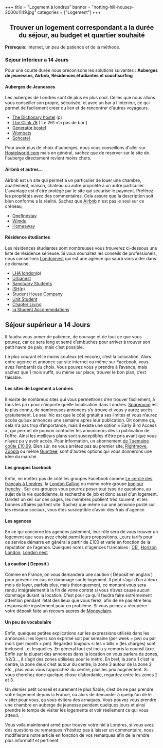 +++
title = "Logement à londres"
banner = "notting-hill-houses-2000x1149.jpg"
categories = ["Logement"]
+++

<center><h2><strong>Trouver un logement correspondant a la durée du séjour, au budget et quartier souhaité</strong></h2></center>

<!-- This is the markdown option... not centred, but H2 and bold -->
<!-- ## **Trouver un logement correspondant a la durée du séjour, au budget et quartier souhaité** -->

**Prérequis**: internet, un peu de patience et de la méthode.

### **Séjour inférieur a 14 Jours**
Pour une courte durée nous préconisons les solutions suivantes : **Auberges de jeunesses, Airbnb, Résidences étudiantes et couchsurfing**


#### Auberges de Jeunesses

Les auberges de Londres sont de plus en plus cool. Celles que nous allons vous conseiller son propre, sécurisée, et avec un bar a l'interieur, ce qui permet de facilement creer du lien et de rencontrer d'autres voyageurs. <ul><li> <a href="https://thedictionaryhostel.com/en/">The Dictionary hostel</a> (p)</li><li><a href="https://www.clinkhostels.com/">The Clink 78</a><a href="https://www.clinkhostels.com/"></a> ( Le 261 n'a pas de bar )</li><li><a href="https://generatorhostels.com/destinations/london">Generator hostel</a></li><li><a href="https://www.wombats-hostels.com/">Wombats</a></li><li><a href="https://www.sohostel.co.uk/">Sohostel</a></li></ul>

Pour avoir plus de choix d'auberges, nous vous conseillons d'aller sur <a href="http://www.hostelworld.com/">Hostelworld.com</a> mais en général, sachez que de reserver sur le site de l'auberge directement revient moins chers.

#### Airbnb et autres...

Airbnb est un site qui permet a un particulier de louer une chambre, apartement, maison, chateau ou autre propriété a un autre particulier. L'avantage est d'etre protégé par le site qui sécurise le payment. Préférez les propriétés avec des commentaires. Cela assure que la description soit bien conforme a la réalité. Sachez que <a href="https://www.airbnb.co.uk/">Airbnb</a> n'est pas le seul sur ce créneau,  <ul><li><a href="https://www.onefinestay.com/">Onefinestay</a><a href="https://www.onefinestay.com/"></a></li><li><a href="http://www.wimdu.com/">Wimdu</a><a href="http://www.wimdu.com/"></a></li><li><a href="https://www.homeaway.com/">Homeaway</a><a href="https://www.homeaway.com/"></a></li></ul>

#### Résidence étudiantes

Les résidences étudiantes sont nombreuses vous trouverez ci-dessous une liste de résidence sérieuse. Si vous souhaitez les conseils de professionels, nous conseillons <a href="http://www.londonnest.com/">Londonnest</a> qui est une agence qui saura vous aider dans ce domaine.

* <a href="http://lhalondon.com/">LHA london</a>(p)
* <a href="http://uk.urbanest.com/">Urbanest</a>
* <a href="https://www.sanctuary-students.com/student-accommodation/london">Sanctuary Students</a>
* <a href="https://ish.org.uk/">ISH</a>(p)
* <a href="http://thestudenthousingcompany.com/">Student House Company</a>
* <a href="http://www.unitestudents.com/london">Unit Student</a>
* <a href="https://www.chapter-living.com/">Chapter Living</a>
* <a href="http://www.iqstudentaccommodation.com/student-accommodation/london">Iq Student Accommodations</a>

## Séjour supérieur a 14 Jours

Il faudra vous armer de patience, de courage et de tout ce que vous pouvez, car ce sera long et semé d’embuches pour arriver à trouver son petit havre de paix, mais c’est possible.

Le plus courant et le moins couteux (et encore), c’est la colocation. Alors entre agence et annonce sur site internet ou même sur Facebook, vous avez l’embarrât du choix. Vous pouvez vous y prendre à l’avance, mais sachez que 1 mois suffit, ou même sur place, trouver le bon plan, c’est faisable. 

#### Les sites de Logement a Londres

Il existe de nombreux sites qui vous permettrons d’en trouver facilement, à tous les prix pour n’importe quelle localisation dans Londres.  <a href="https://www.spareroom.co.uk/">Spareroom</a> est le plus connu, de nombreuses annonces s’y trouve et vous y aurez accès gratuitement. Le seul hic est que le côté gratuit a ses limites et vous n’aurez accès qu’aux annonces une semaine après leur publication. Dit comme ça, cela n’a pas trop d’importance, mais il existe une option « Early Bird Access », qui permet de pouvoir contacter les annonceurs dès la publication de l’offre. Ainsi les meilleurs plans sont susceptibles d’être pris avant que vous n’ayez pu y avoir accès. Pour information, un abonnement <a href="https://www.spareroom.co.uk/content/infowebsitehelp/how-the-site-works">de 1 semaine coûte £10.99</a>. Bien sûr, ne vous arrêtez pas au premier site, <a href="http://www.rightmove.co.uk/">Rightmove</a>, <a href="http://www.zoopla.co.uk/">Zoopla</a> ou même <a href="http://gumtree.com">Gumtree</a>, sont d'autres options qui vous donnerons une idée du marché.

#### Les groupes facebook

Enfin, ne mettez pas de côté les groupes Facebook comme <a href="https://www.facebook.com/groups/LECERCLEDESFRANCAISALONDRES/">Le cercle des français à Londres</a>, la <a href="https://www.facebook.com/groups/soireelondoncalling/">London Calling</a> ou meme notre groupe <a href="https://www.facebook.com/groups/171123389660775/">bonjour frenchy</a> . Sur ces groupes vous pourrez poser tout type de questions, au sujet de la vie quotidienne, la recherche de job et donc aussi d’un logement. Gardez un œil sur ces pages, les membres publient très souvent, et les bonnes affaires partent vite. Sachez que même sur une annonce posté sur les réseaux sociaux, vous êtes susceptible d'avoir des frais d'agence.

#### Les agences

En ce qui concerne les agences justement, leur rôle sera de vous trouver un logement que vous avez choisi parmi leurs propositions. Leurs tarifs pour ce service démarre en général a partir de £100 et varie en fonction de la réputation de l’agence. Quelques noms d'agences francaises : <a href="http://www.cei-work-travel-study.com/en/accommodations/london">CEI</a>, <a href="http://horizonlondon.com/fr/accueil/">Horizon London</a>, <a href="http://www.londonnest.com/">London nest</a>

#### La caution ( Deposit )

Comme en France, on vous demandera une caution ( Déposit en anglais ) pour prévenir en cas de dommage sur le logement. Il peut s’agir d’un à deux mois de loyer, parfois plus, mais théoriquement, ce montant vous sera rendu intégralement à la fin de votre contrat si vous n’avez causé aucun dommage durant la location. C’est pour ça qu’il faudra faire extrêmement attention pendant l’état des lieux que vous ferez, afin de ne pas être tenu responsable injustement pour un problème. Si vous peinez a récupérer votre déposit faite un recours aupres de <a href="https://www.moneyclaim.gov.uk/web/mcol/welcome">Moneyclaim</a>.

#### Un peu de vocabulaire

Enfin, quelques petites explications sur les expressions utilisés dans les annonces : les loyers son exprimé soit par semaine (per week = pw) ou par mois (per month = pm). Regardez toujours si les « bills » (les charges) sont inclusent , et lesquelles. En géneral tout est inclu y compris la counsil taxe. Enfin sur la plupart des annonces dans la location on vous parlera de zones, 1/2/3…, il s’agit des zones utilisées pour le métro. En bref, la zone 1 c’est le centre, la zone deux c’est autour du centre, la zone 3 autour de la zone 2 etc., plus vous vous rapprochez du centre, plus les prix augmentent. Si vous cherchez donc quelque chose d’abordable, regardez entre les zones 2 et 3.

Un dernier petit conseil et surement le plus fiable, c’est de ne pas prendre votre logement depuis la France, ou alors de demander à quelqu’un de le visiter pour vous, ça vous évitera des arnaques. Vous pouvez vous prendre une chambre en auberge de jeunesse pendant quelques jours et ainsi prendre le temps de visiter les logements et voir réellement ce qui vous attend.

Vous voila maintenant armé pour trouver votre nid à Londres, si vous avez des questions ou remarques n’hésitez pas à laisser un commentaire, nous modifierons notre article en fonction de vos remarques afin de le rendre plus informatif et pertinent.
        
